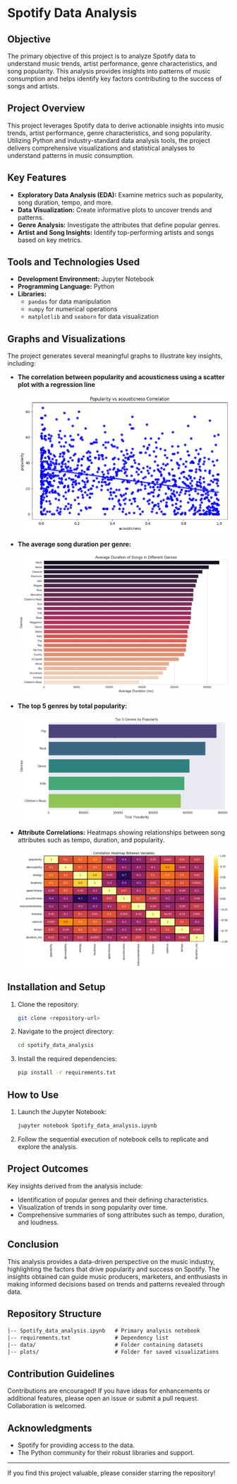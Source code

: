 # Spotify Data Analysis

## Objective
The primary objective of this project is to analyze Spotify data to understand music trends, artist performance, genre characteristics, and song popularity. This analysis provides insights into patterns of music consumption and helps identify key factors contributing to the success of songs and artists.

## Project Overview
This project leverages Spotify data to derive actionable insights into music trends, artist performance, genre characteristics, and song popularity. Utilizing Python and industry-standard data analysis tools, the project delivers comprehensive visualizations and statistical analyses to understand patterns in music consumption.

## Key Features
- **Exploratory Data Analysis (EDA):** Examine metrics such as popularity, song duration, tempo, and more.
- **Data Visualization:** Create informative plots to uncover trends and patterns.
- **Genre Analysis:** Investigate the attributes that define popular genres.
- **Artist and Song Insights:** Identify top-performing artists and songs based on key metrics.

## Tools and Technologies Used
- **Development Environment:** Jupyter Notebook
- **Programming Language:** Python
- **Libraries:**
  - `pandas` for data manipulation
  - `numpy` for numerical operations
  - `matplotlib` and `seaborn` for data visualization

## Graphs and Visualizations
The project generates several meaningful graphs to illustrate key insights, including:
- **The correlation between popularity and acousticness using a scatter plot with a regression line**  
  
  ![Popularity Trends](plots/output3.png)

- **The average song duration per genre:**  
  
  ![Genre Characteristics](plots/output8.png)

- **The top 5 genres by total popularity:**  
  
  ![Top Artists and Songs](plots/output9.png)

- **Attribute Correlations:** Heatmaps showing relationships between song attributes such as tempo, duration, and popularity. 
  
  ![Attribute Correlations](plots/output1.png)

## Installation and Setup
1. Clone the repository:
   ```bash
   git clone <repository-url>
   ```
2. Navigate to the project directory:
   ```bash
   cd spotify_data_analysis
   ```
3. Install the required dependencies:
   ```bash
   pip install -r requirements.txt
   ```

## How to Use
1. Launch the Jupyter Notebook:
   ```bash
   jupyter notebook Spotify_data_analysis.ipynb
   ```
2. Follow the sequential execution of notebook cells to replicate and explore the analysis.

## Project Outcomes
Key insights derived from the analysis include:
- Identification of popular genres and their defining characteristics.
- Visualization of trends in song popularity over time.
- Comprehensive summaries of song attributes such as tempo, duration, and loudness.

## Conclusion
This analysis provides a data-driven perspective on the music industry, highlighting the factors that drive popularity and success on Spotify. The insights obtained can guide music producers, marketers, and enthusiasts in making informed decisions based on trends and patterns revealed through data.

## Repository Structure
```
|-- Spotify_data_analysis.ipynb   # Primary analysis notebook
|-- requirements.txt              # Dependency list
|-- data/                         # Folder containing datasets
|-- plots/                        # Folder for saved visualizations
```

## Contribution Guidelines
Contributions are encouraged! If you have ideas for enhancements or additional features, please open an issue or submit a pull request. Collaboration is welcomed.

## Acknowledgments
- Spotify for providing access to the data.
- The Python community for their robust libraries and support.

---

If you find this project valuable, please consider starring the repository!
